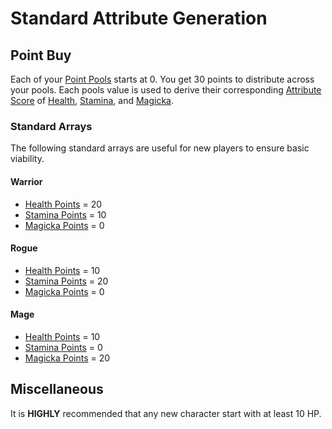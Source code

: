 # Standard Attribute Generation

## Point Buy

Each of your [Point Pools](../Player%20Characters/Point%20Pools/Point%20Pools.md) starts at 0. You get 30 points to distribute across your pools. Each pools value is used to derive their corresponding [Attribute Score](../Player%20Characters/Attributes/Attribute%20Scores.md) of [Health](../Player%20Characters/Attributes/Health.md), [Stamina](../Player%20Characters/Attributes/Stamina.md), and [Magicka](../Player%20Characters/Attributes/Magicka.md).

### Standard Arrays

The following standard arrays are useful for new players to ensure basic viability.

#### Warrior

- [Health Points](../Player%20Characters/Point%20Pools/Health%20Points.md) = 20
- [Stamina Points](../Player%20Characters/Point%20Pools/Stamina%20Points.md) = 10
- [Magicka Points](../Player%20Characters/Point%20Pools/Magicka%20Points.md) = 0

#### Rogue

- [Health Points](../Player%20Characters/Point%20Pools/Health%20Points.md) = 10
- [Stamina Points](../Player%20Characters/Point%20Pools/Stamina%20Points.md) = 20
- [Magicka Points](../Player%20Characters/Point%20Pools/Magicka%20Points.md) = 0

#### Mage

- [Health Points](../Player%20Characters/Point%20Pools/Health%20Points.md) = 10
- [Stamina Points](../Player%20Characters/Point%20Pools/Stamina%20Points.md) = 0
- [Magicka Points](../Player%20Characters/Point%20Pools/Magicka%20Points.md) = 20

## Miscellaneous

It is **HIGHLY** recommended that any new character start with at least 10 HP.
